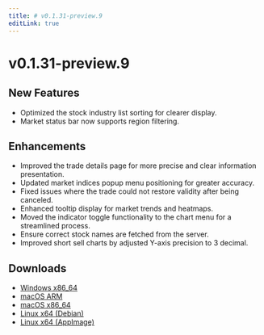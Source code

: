 ```yaml
---
title: # v0.1.31-preview.9
editLink: true
---
```


# v0.1.31-preview.9  <Badge type="warning" text="preview" />

## New Features

- Optimized the stock industry list sorting for clearer display.
- Market status bar now supports region filtering.

## Enhancements

- Improved the trade details page for more precise and clear information presentation.
- Updated market indices popup menu positioning for greater accuracy.
- Fixed issues where the trade could not restore validity after being canceled.
- Enhanced tooltip display for market trends and heatmaps.
- Moved the indicator toggle functionality to the chart menu for a streamlined process.
- Ensure correct stock names are fetched from the server.
- Improved short sell charts by adjusted Y-axis precision to 3 decimal.

## Downloads

- [Windows x86_64](https://assets.lbkrs.com/github/release/longbridge-desktop/preview/longbridge-v0.1.31-preview.9-windows-x86_64.zip)
- [macOS ARM](https://assets.lbkrs.com/github/release/longbridge-desktop/preview/longbridge-v0.1.31-preview.9-macos-aarch64.dmg)
- [macOS x86_64](https://assets.lbkrs.com/github/release/longbridge-desktop/preview/longbridge-v0.1.31-preview.9-macos-x86_64.dmg)
- [Linux x64 (Debian)](https://assets.lbkrs.com/github/release/longbridge-desktop/preview/longbridge-v0.1.31-preview.9-linux-x86_64.deb)
- [Linux x64 (AppImage)](https://assets.lbkrs.com/github/release/longbridge-desktop/preview/longbridge-v0.1.31-preview.9-linux-x86_64.AppImage)